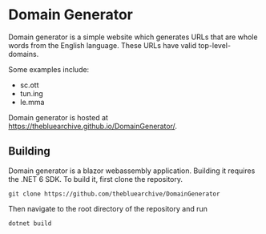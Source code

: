 # Domain Generator

Domain generator is a simple website which generates URLs that are whole words from the English language. These URLs have valid top-level-domains.

Some examples include:
- sc.ott
- tun.ing
- le.mma

Domain generator is hosted at https://thebluearchive.github.io/DomainGenerator/.


## Building
Domain generator is a blazor webassembly application. Building it requires the .NET 6 SDK. To build it, first clone the repository.

```
git clone https://github.com/thebluearchive/DomainGenerator
```

Then navigate to the root directory of the repository and run

```
dotnet build
```

